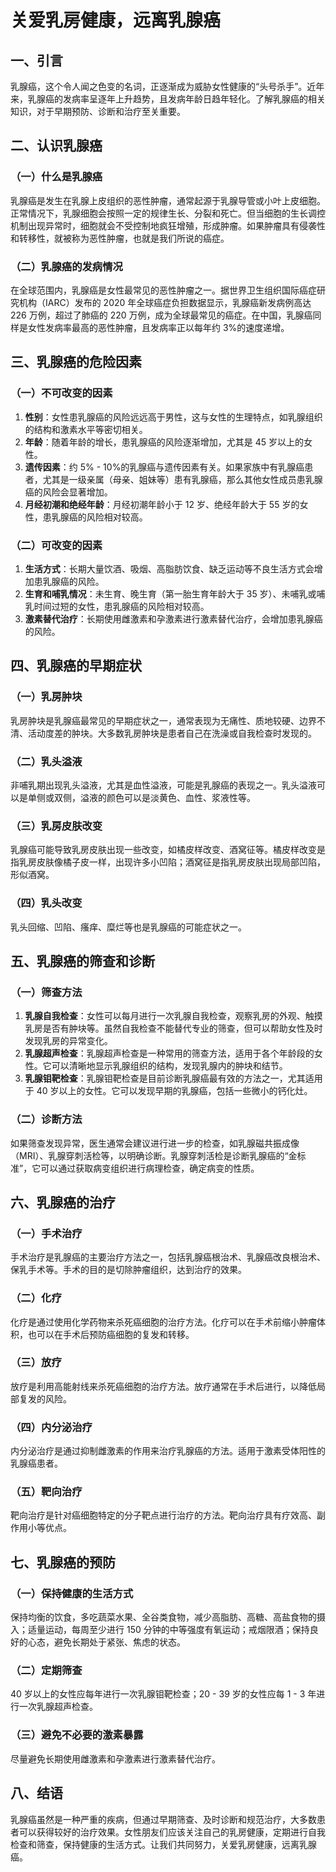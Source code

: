 # 关爱乳房健康，远离乳腺癌

## 一、引言
乳腺癌，这个令人闻之色变的名词，正逐渐成为威胁女性健康的“头号杀手”。近年来，乳腺癌的发病率呈逐年上升趋势，且发病年龄日趋年轻化。了解乳腺癌的相关知识，对于早期预防、诊断和治疗至关重要。

## 二、认识乳腺癌
### （一）什么是乳腺癌
乳腺癌是发生在乳腺上皮组织的恶性肿瘤，通常起源于乳腺导管或小叶上皮细胞。正常情况下，乳腺细胞会按照一定的规律生长、分裂和死亡。但当细胞的生长调控机制出现异常时，细胞就会不受控制地疯狂增殖，形成肿瘤。如果肿瘤具有侵袭性和转移性，就被称为恶性肿瘤，也就是我们所说的癌症。

### （二）乳腺癌的发病情况
在全球范围内，乳腺癌是女性最常见的恶性肿瘤之一。据世界卫生组织国际癌症研究机构（IARC）发布的 2020 年全球癌症负担数据显示，乳腺癌新发病例高达 226 万例，超过了肺癌的 220 万例，成为全球最常见的癌症。在中国，乳腺癌同样是女性发病率最高的恶性肿瘤，且发病率正以每年约 3%的速度递增。

## 三、乳腺癌的危险因素
### （一）不可改变的因素
1. **性别**：女性患乳腺癌的风险远远高于男性，这与女性的生理特点，如乳腺组织的结构和激素水平等密切相关。
2. **年龄**：随着年龄的增长，患乳腺癌的风险逐渐增加，尤其是 45 岁以上的女性。
3. **遗传因素**：约 5% - 10%的乳腺癌与遗传因素有关。如果家族中有乳腺癌患者，尤其是一级亲属（母亲、姐妹等）患有乳腺癌，那么其他女性成员患乳腺癌的风险会显著增加。
4. **月经初潮和绝经年龄**：月经初潮年龄小于 12 岁、绝经年龄大于 55 岁的女性，患乳腺癌的风险相对较高。

### （二）可改变的因素
1. **生活方式**：长期大量饮酒、吸烟、高脂肪饮食、缺乏运动等不良生活方式会增加患乳腺癌的风险。
2. **生育和哺乳情况**：未生育、晚生育（第一胎生育年龄大于 35 岁）、未哺乳或哺乳时间过短的女性，患乳腺癌的风险相对较高。
3. **激素替代治疗**：长期使用雌激素和孕激素进行激素替代治疗，会增加患乳腺癌的风险。

## 四、乳腺癌的早期症状
### （一）乳房肿块
乳房肿块是乳腺癌最常见的早期症状之一，通常表现为无痛性、质地较硬、边界不清、活动度差的肿块。大多数乳房肿块是患者自己在洗澡或自我检查时发现的。

### （二）乳头溢液
非哺乳期出现乳头溢液，尤其是血性溢液，可能是乳腺癌的表现之一。乳头溢液可以是单侧或双侧，溢液的颜色可以是淡黄色、血性、浆液性等。

### （三）乳房皮肤改变
乳腺癌可能导致乳房皮肤出现一些改变，如橘皮样改变、酒窝征等。橘皮样改变是指乳房皮肤像橘子皮一样，出现许多小凹陷；酒窝征是指乳房皮肤出现局部凹陷，形似酒窝。

### （四）乳头改变
乳头回缩、凹陷、瘙痒、糜烂等也是乳腺癌的可能症状之一。

## 五、乳腺癌的筛查和诊断
### （一）筛查方法
1. **乳腺自我检查**：女性可以每月进行一次乳腺自我检查，观察乳房的外观、触摸乳房是否有肿块等。虽然自我检查不能替代专业的筛查，但可以帮助女性及时发现乳房的异常变化。
2. **乳腺超声检查**：乳腺超声检查是一种常用的筛查方法，适用于各个年龄段的女性。它可以清晰地显示乳腺组织的结构，发现乳腺内的肿块和结节。
3. **乳腺钼靶检查**：乳腺钼靶检查是目前诊断乳腺癌最有效的方法之一，尤其适用于 40 岁以上的女性。它可以发现早期的乳腺癌，包括一些微小的钙化灶。

### （二）诊断方法
如果筛查发现异常，医生通常会建议进行进一步的检查，如乳腺磁共振成像（MRI）、乳腺穿刺活检等，以明确诊断。乳腺穿刺活检是诊断乳腺癌的“金标准”，它可以通过获取病变组织进行病理检查，确定病变的性质。

## 六、乳腺癌的治疗
### （一）手术治疗
手术治疗是乳腺癌的主要治疗方法之一，包括乳腺癌根治术、乳腺癌改良根治术、保乳手术等。手术的目的是切除肿瘤组织，达到治疗的效果。

### （二）化疗
化疗是通过使用化学药物来杀死癌细胞的治疗方法。化疗可以在手术前缩小肿瘤体积，也可以在手术后预防癌细胞的复发和转移。

### （三）放疗
放疗是利用高能射线来杀死癌细胞的治疗方法。放疗通常在手术后进行，以降低局部复发的风险。

### （四）内分泌治疗
内分泌治疗是通过抑制雌激素的作用来治疗乳腺癌的方法。适用于激素受体阳性的乳腺癌患者。

### （五）靶向治疗
靶向治疗是针对癌细胞特定的分子靶点进行治疗的方法。靶向治疗具有疗效高、副作用小等优点。

## 七、乳腺癌的预防
### （一）保持健康的生活方式
保持均衡的饮食，多吃蔬菜水果、全谷类食物，减少高脂肪、高糖、高盐食物的摄入；适量运动，每周至少进行 150 分钟的中等强度有氧运动；戒烟限酒；保持良好的心态，避免长期处于紧张、焦虑的状态。

### （二）定期筛查
40 岁以上的女性应每年进行一次乳腺钼靶检查；20 - 39 岁的女性应每 1 - 3 年进行一次乳腺超声检查。

### （三）避免不必要的激素暴露
尽量避免长期使用雌激素和孕激素进行激素替代治疗。

## 八、结语
乳腺癌虽然是一种严重的疾病，但通过早期筛查、及时诊断和规范治疗，大多数患者可以获得较好的治疗效果。女性朋友们应该关注自己的乳房健康，定期进行自我检查和筛查，保持健康的生活方式。让我们共同努力，关爱乳房健康，远离乳腺癌。